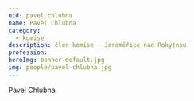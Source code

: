 ```yaml
---
uid: pavel.chlubna
name: Pavel Chlubna
category:
  - komise
description: člen komise - Jaroměřice nad Rokytnou
profession:
heroImg: banner-default.jpg
img: people/pavel-chlubna.jpg
---
```


Pavel Chlubna
